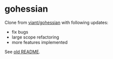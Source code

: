 # gohessian

Clone from [viant/gohessian](https://github.com/viant/gohessian) with following updates:
- fix bugs
- large scope refactoring
- more features implemented


See [old README](README_old.md).
